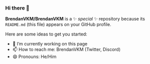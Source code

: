 ### Hi there 👋

**BrendanVKM/BrendanVKM** is a ✨ _special_ ✨ repository because its `README.md` (this file) appears on your GitHub profile.

Here are some ideas to get you started:

- 🔭 I’m currently working on this page
- 📫 How to reach me: BrendanVKM (Twitter, Discord)
- 😄 Pronouns: He/Him
